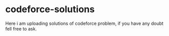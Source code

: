 # codeforce-solutions
Here i am uploading solutions of codeforce problem,
if you have any doubt fell free to ask.
